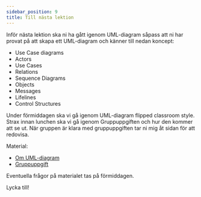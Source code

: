```yaml
---
sidebar_position: 9
title: Till nästa lektion
---
```


Inför nästa lektion ska ni ha gått igenom UML-diagram såpass att ni har provat på att skapa ett UML-diagram och känner till nedan koncept:

- Use Case diagrams
 - Actors
 - Use Cases
 - Relations
- Sequence Diagrams
 - Objects
 - Messages
 - Lifelines
 - Control Structures

 Under förmiddagen ska vi gå igenom UML-diagram flipped classroom style. Strax innan lunchen ska vi gå igenom Gruppuppgiften och hur den kommer att se ut. När gruppen är klara med gruppuppgiften tar ni mig åt sidan för att redovisa.

 Material:
 - [Om UML-diagram](/docs/course/lesson-6/uml.md)
 - [Gruppuppgift](/docs/course/lesson-6/group-task-uml.md)

 Eventuella frågor på materialet tas på förmiddagen.

 Lycka till!